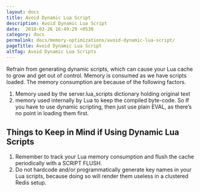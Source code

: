 ```yaml
---
layout: docs
title: Avoid Dynamic Lua Script
description: Avoid Dynamic Lua Script
date:  2018-03-26 16:49:29 +0530
category: docs
permalink: docs/memory-optimizations/avoid-dynamic-lua-script/
pageTitle: Avoid Dynamic Lua Script
altTag: Avoid Dynamic Lua Scripts
---
```


Refrain from generating dynamic scripts, which can cause your Lua cache to grow and get out of control.
Memory is consumed as we have scripts loaded. The memory consumption are because of the following factors.
1. Memory used by the server.lua_scripts dictionary holding original text
2. memory used internally by Lua to keep the compiled byte-code.
So If you have to use dynamic scripting, then just use plain EVAL, as there’s no point in loading them first.

## Things to Keep in Mind if Using Dynamic Lua Scripts
1. Remember to track your Lua memory consumption and flush the cache periodically with a SCRIPT FLUSH.
2. Do not hardcode and/or programmatically generate key names in your Lua scripts, because doing so will render them useless in a clustered Redis setup.
